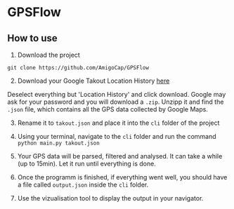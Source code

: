 # GPSFlow

## How to use

1. Download the project

```
git clone https://github.com/AmigoCap/GPSFlow
```

2. Download your Google Takout Location History [here](https://takeout.google.com/settings/takeout)

Deselect everything but 'Location History' and click download. Google may ask for your password and you will download a `.zip`. Unzipp it and find the `.json` file, which contains all the GPS data collected by Google Maps.

3. Rename it to `takout.json` and place it into the `cli` folder of the project

4. Using your terminal, navigate to the `cli` folder and run the command `python main.py takout.json`

5. Your GPS data will be parsed, filtered and analysed. It can take a while (up to 15min). Let it run until everything is done.

6. Once the programm is finished, if everything went well, you should have a file called `output.json` inside the `cli` folder.

7. Use the vizualisation tool to display the output in your navigator.